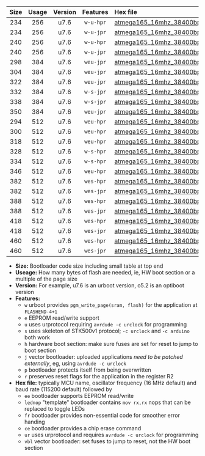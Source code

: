 |Size|Usage|Version|Features|Hex file|
|:-:|:-:|:-:|:-:|:--|
|234|256|u7.6|`w-u-hpr`|[atmega165_16mhz_38400bps_ur.hex](https://raw.githubusercontent.com/stefanrueger/urboot/main/atmega165_16mhz_38400bps_ur.hex)|
|234|256|u7.6|`w-u-jpr`|[atmega165_16mhz_38400bps_ur_vbl.hex](https://raw.githubusercontent.com/stefanrueger/urboot/main/atmega165_16mhz_38400bps_ur_vbl.hex)|
|240|256|u7.6|`w-u-hpr`|[atmega165_16mhz_38400bps_lednop_ur.hex](https://raw.githubusercontent.com/stefanrueger/urboot/main/atmega165_16mhz_38400bps_lednop_ur.hex)|
|240|256|u7.6|`w-u-jpr`|[atmega165_16mhz_38400bps_lednop_ur_vbl.hex](https://raw.githubusercontent.com/stefanrueger/urboot/main/atmega165_16mhz_38400bps_lednop_ur_vbl.hex)|
|298|384|u7.6|`weu-jpr`|[atmega165_16mhz_38400bps_ee_ur_vbl.hex](https://raw.githubusercontent.com/stefanrueger/urboot/main/atmega165_16mhz_38400bps_ee_ur_vbl.hex)|
|304|384|u7.6|`weu-jpr`|[atmega165_16mhz_38400bps_ee_lednop_ur_vbl.hex](https://raw.githubusercontent.com/stefanrueger/urboot/main/atmega165_16mhz_38400bps_ee_lednop_ur_vbl.hex)|
|322|384|u7.6|`weu-jpr`|[atmega165_16mhz_38400bps_ee_lednop_fr_ur_vbl.hex](https://raw.githubusercontent.com/stefanrueger/urboot/main/atmega165_16mhz_38400bps_ee_lednop_fr_ur_vbl.hex)|
|332|384|u7.6|`w-s-jpr`|[atmega165_16mhz_38400bps_vbl.hex](https://raw.githubusercontent.com/stefanrueger/urboot/main/atmega165_16mhz_38400bps_vbl.hex)|
|338|384|u7.6|`w-s-jpr`|[atmega165_16mhz_38400bps_lednop_vbl.hex](https://raw.githubusercontent.com/stefanrueger/urboot/main/atmega165_16mhz_38400bps_lednop_vbl.hex)|
|350|384|u7.6|`weu-jpr`|[atmega165_16mhz_38400bps_ee_lednop_fr_ce_ur_vbl.hex](https://raw.githubusercontent.com/stefanrueger/urboot/main/atmega165_16mhz_38400bps_ee_lednop_fr_ce_ur_vbl.hex)|
|294|512|u7.6|`weu-hpr`|[atmega165_16mhz_38400bps_ee_ur.hex](https://raw.githubusercontent.com/stefanrueger/urboot/main/atmega165_16mhz_38400bps_ee_ur.hex)|
|300|512|u7.6|`weu-hpr`|[atmega165_16mhz_38400bps_ee_lednop_ur.hex](https://raw.githubusercontent.com/stefanrueger/urboot/main/atmega165_16mhz_38400bps_ee_lednop_ur.hex)|
|318|512|u7.6|`weu-hpr`|[atmega165_16mhz_38400bps_ee_lednop_fr_ur.hex](https://raw.githubusercontent.com/stefanrueger/urboot/main/atmega165_16mhz_38400bps_ee_lednop_fr_ur.hex)|
|328|512|u7.6|`w-s-hpr`|[atmega165_16mhz_38400bps.hex](https://raw.githubusercontent.com/stefanrueger/urboot/main/atmega165_16mhz_38400bps.hex)|
|334|512|u7.6|`w-s-hpr`|[atmega165_16mhz_38400bps_lednop.hex](https://raw.githubusercontent.com/stefanrueger/urboot/main/atmega165_16mhz_38400bps_lednop.hex)|
|346|512|u7.6|`weu-hpr`|[atmega165_16mhz_38400bps_ee_lednop_fr_ce_ur.hex](https://raw.githubusercontent.com/stefanrueger/urboot/main/atmega165_16mhz_38400bps_ee_lednop_fr_ce_ur.hex)|
|382|512|u7.6|`wes-hpr`|[atmega165_16mhz_38400bps_ee.hex](https://raw.githubusercontent.com/stefanrueger/urboot/main/atmega165_16mhz_38400bps_ee.hex)|
|382|512|u7.6|`wes-jpr`|[atmega165_16mhz_38400bps_ee_vbl.hex](https://raw.githubusercontent.com/stefanrueger/urboot/main/atmega165_16mhz_38400bps_ee_vbl.hex)|
|388|512|u7.6|`wes-hpr`|[atmega165_16mhz_38400bps_ee_lednop.hex](https://raw.githubusercontent.com/stefanrueger/urboot/main/atmega165_16mhz_38400bps_ee_lednop.hex)|
|388|512|u7.6|`wes-jpr`|[atmega165_16mhz_38400bps_ee_lednop_vbl.hex](https://raw.githubusercontent.com/stefanrueger/urboot/main/atmega165_16mhz_38400bps_ee_lednop_vbl.hex)|
|418|512|u7.6|`wes-hpr`|[atmega165_16mhz_38400bps_ee_lednop_fr.hex](https://raw.githubusercontent.com/stefanrueger/urboot/main/atmega165_16mhz_38400bps_ee_lednop_fr.hex)|
|418|512|u7.6|`wes-jpr`|[atmega165_16mhz_38400bps_ee_lednop_fr_vbl.hex](https://raw.githubusercontent.com/stefanrueger/urboot/main/atmega165_16mhz_38400bps_ee_lednop_fr_vbl.hex)|
|460|512|u7.6|`wes-hpr`|[atmega165_16mhz_38400bps_ee_lednop_fr_ce.hex](https://raw.githubusercontent.com/stefanrueger/urboot/main/atmega165_16mhz_38400bps_ee_lednop_fr_ce.hex)|
|460|512|u7.6|`wes-jpr`|[atmega165_16mhz_38400bps_ee_lednop_fr_ce_vbl.hex](https://raw.githubusercontent.com/stefanrueger/urboot/main/atmega165_16mhz_38400bps_ee_lednop_fr_ce_vbl.hex)|

- **Size:** Bootloader code size including small table at top end
- **Useage:** How many bytes of flash are needed, ie, HW boot section or a multiple of the page size
- **Version:** For example, u7.6 is an urboot version, o5.2 is an optiboot version
- **Features:**
  + `w` urboot provides `pgm_write_page(sram, flash)` for the application at `FLASHEND-4+1`
  + `e` EEPROM read/write support
  + `u` uses urprotocol requiring `avrdude -c urclock` for programming
  + `s` uses skeleton of STK500v1 protocol; `-c urclock` and `-c arduino` both work
  + `h` hardware boot section: make sure fuses are set for reset to jump to boot section
  + `j` vector bootloader: uploaded applications *need to be patched externally*, eg, using `avrdude -c urclock`
  + `p` bootloader protects itself from being overwritten
  + `r` preserves reset flags for the application in the register R2
- **Hex file:** typically MCU name, oscillator frequency (16 MHz default) and baud rate (115200 default) followed by
  + `ee` bootloader supports EEPROM read/write
  + `lednop` "template" bootloader contains `mov rx,rx` nops that can be replaced to toggle LEDs
  + `fr` bootloader provides non-essential code for smoother error handing
  + `ce` bootloader provides a chip erase command
  + `ur` uses urprotocol and requires `avrdude -c urclock` for programming
  + `vbl` vector bootloader: set fuses to jump to reset, not the HW boot section
